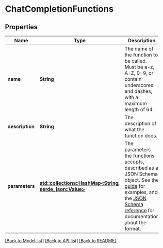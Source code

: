 # ChatCompletionFunctions

## Properties
Name | Type | Description | Notes
------------ | ------------- | ------------- | -------------
**name** | **String** | The name of the function to be called. Must be a-z, A-Z, 0-9, or contain underscores and dashes, with a maximum length of 64. | 
**description** | **String** | The description of what the function does. | [optional] [default to None]
**parameters** | [**std::collections::HashMap<String, serde_json::Value>**](AnyType.md) | The parameters the functions accepts, described as a JSON Schema object. See the [guide](/docs/guides/gpt/function-calling) for examples, and the [JSON Schema reference](https://json-schema.org/understanding-json-schema/) for documentation about the format. | [optional] [default to None]

[[Back to Model list]](../README.md#documentation-for-models) [[Back to API list]](../README.md#documentation-for-api-endpoints) [[Back to README]](../README.md)


